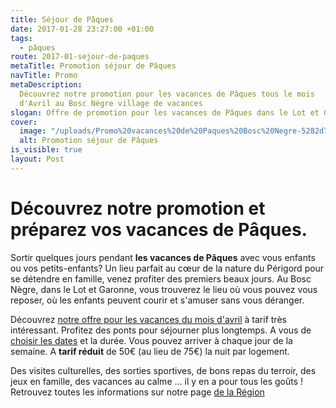 ```yaml
---
title: Séjour de Pâques
date: 2017-01-28 23:27:00 +01:00
tags:
  - pâques
route: 2017-01-sejour-de-paques
metaTitle: Promotion séjour de Pâques
navTitle: Promo
metaDescription:
  Découvrez notre promotion pour les vacances de Pâques tous le mois
  d'Avril au Bosc Nègre village de vacances
slogan: Offre de promotion pour les vacances de Pâques dans le Lot et Garonne
cover:
  image: "/uploads/Promo%20vacances%20de%20Paques%20Bosc%20Negre-5282d7.png"
  alt: Promotion séjour de Pâques
is_visible: true
layout: Post
---
```


# Découvrez notre promotion et préparez vos vacances de Pâques.

Sortir quelques jours pendant **les vacances de Pâques** avec vous enfants ou vos petits-enfants?
Un lieu parfait au cœur de la nature du Périgord pour se détendre en famille, venez profiter des premiers beaux jours.
Au Bosc Nègre, dans le Lot et Garonne, vous trouverez le lieu où vous pouvez vous reposer, où les enfants peuvent courir et s'amuser sans vous déranger.

Découvrez [notre offre pour les vacances du mois d'avril](https://bookingpremium.secureholiday.net/fr/14230) à tarif très intéressant. Profitez des ponts pour séjourner plus longtemps. A vous de [choisir les dates](https://bookingpremium.secureholiday.net/fr/14230) et la durée. Vous pouvez arriver à chaque jour de la semaine. A **tarif réduit** de 50€ (au lieu de 75€) la nuit par logement.

Des visites culturelles, des sorties sportives, de bons repas du terroir, des jeux en famille, des vacances au calme ... il y en a pour tous les goûts ! Retrouvez toutes les informations sur notre page [de la Région](/region/)
